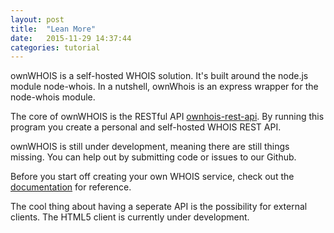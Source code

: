 ```yaml
---
layout: post
title:  "Lean More"
date:   2015-11-29 14:37:44
categories: tutorial
---
```


ownWHOIS is a self-hosted WHOIS solution. It's built around the node.js module node-whois. In a nutshell, ownWhois is an express wrapper for the node-whois module.

The core of ownWHOIS is the RESTful API [ownhois-rest-api](). By running this program you create a personal and self-hosted WHOIS REST API.

ownWHOIS is still under development, meaning there are still things missing. You can help out by submitting code or issues to our Github.

Before you start off creating your own WHOIS service, check out the [documentation]('http://ownwhois.com/docs') for reference.

The cool thing about having a seperate API is the possibility for external clients. The HTML5 client is currently under development. 

